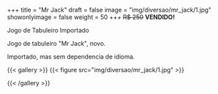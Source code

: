 +++
title = "Mr Jack"
draft = false
image = "img/diversao/mr_jack/1.jpg"
showonlyimage = false
weight = 50
+++
<span class="sold">~~R$ 250~~</span> **VENDIDO!**

Jogo de Tabuleiro Importado

<!--more-->

Jogo de tabuleiro "Mr Jack", novo.

Importado, mas sem dependencia de idioma.


{{< gallery >}}
{{< figure src="img/diversao/mr_jack/1.jpg" >}}

{{< /gallery >}}